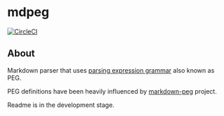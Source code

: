 # mdpeg
[![CircleCI](https://circleci.com/gh/DRouh/mdpeg.svg?style=svg)](https://circleci.com/gh/DRouh/mdpeg)

## About
Markdown parser that uses [parsing expression grammar](http://bford.info/packrat/) also known as PEG. 

PEG definitions have been heavily influenced by [markdown-peg](https://github.com/jgm/markdown-peg) project.

Readme is in the development stage.
